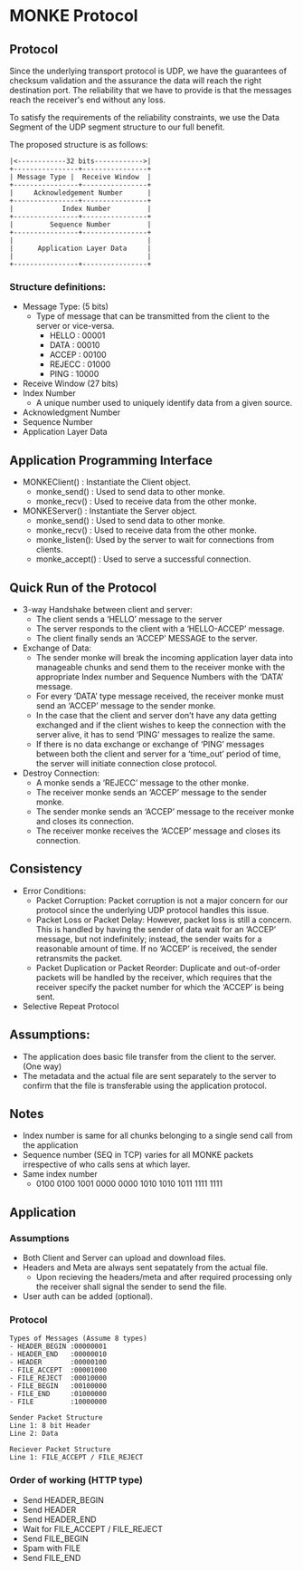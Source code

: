 # MONKE Protocol
## Protocol
Since the underlying transport protocol is UDP, we have the guarantees of checksum validation and the assurance the data will reach the right destination port. The reliability that we have to provide is that the messages reach the receiver's end without any loss.

To satisfy the requirements of the reliability constraints, we use the Data Segment of the UDP segment structure to our full benefit.

The proposed structure is as follows:
```
|<------------32 bits------------>|
+----------------+----------------+
| Message Type |  Receive Window  |
+----------------+----------------+
|     Acknowledgement Number      |
+----------------+----------------+
|            Index Number         |
+----------------+----------------+
|         Sequence Number         |
+----------------+----------------+
|                                 |
|      Application Layer Data     |
|                                 |
+----------------+----------------+
```

### Structure definitions:
- Message Type: (5 bits)
	- Type of message that can be transmitted from the client to the server or vice-versa.
		- HELLO  : 00001
		- DATA   : 00010
		- ACCEP  : 00100
		- REJECC : 01000
		- PING   : 10000
- Receive Window (27 bits)
- Index Number
	- A unique number used to uniquely identify data from a given source.
- Acknowledgment Number
- Sequence Number
- Application Layer Data

## Application Programming Interface
- MONKEClient()		: Instantiate the Client object.
	- monke_send()	: Used to send data to other monke.
	- monke_recv()	: Used to receive data from the other monke.
- MONKEServer()		: Instantiate the Server object.
	- monke_send()	: Used to send data to other monke.
	- monke_recv()	: Used to receive data from the other monke.
	- monke_listen(): Used by the server to wait for connections from clients.
	- monke_accept()	: Used to serve a successful connection.

## Quick Run of the Protocol
- 3-way Handshake between client and server:
	- The client sends a ‘HELLO’ message to the server
	- The server responds to the client with a ‘HELLO-ACCEP’ message.
	- The client finally sends an ‘ACCEP’ MESSAGE to the server.
- Exchange of Data:
	- The sender monke will break the incoming application layer data into manageable chunks and send them to the receiver monke with the appropriate Index number and Sequence Numbers with the ‘DATA’ message.
	- For every ‘DATA’ type message received, the receiver monke must send an ‘ACCEP’ message to the sender monke.
	- In the case that the client and server don’t have any data getting exchanged and if the client wishes to keep the connection with the server alive, it has to send ‘PING’ messages to realize the same.
	- If there is no data exchange or exchange of ‘PING’ messages between both the client and server for a ‘time_out’ period of time, the server will initiate connection close protocol.
- Destroy Connection:
	- A monke sends a ‘REJECC’ message to the other monke.
	- The receiver monke sends an ‘ACCEP’ message to the sender monke.
	- The sender monke sends an ‘ACCEP’ message to the receiver monke and closes its connection.
	- The receiver monke receives the ‘ACCEP’ message and closes its connection.

## Consistency
- Error Conditions:
	- Packet Corruption: Packet corruption is not a major concern for our protocol since the underlying UDP protocol handles this issue.
	- Packet Loss or Packet Delay: However, packet loss is still a concern. This is handled by having the sender of data wait for an ‘ACCEP’ message, but not indefinitely; instead, the sender waits for a reasonable amount of time. If no ‘ACCEP’ is received, the sender retransmits the packet.
	- Packet Duplication or Packet Reorder: Duplicate and out-of-order packets will be handled by the receiver, which requires that the receiver specify the packet number for which the ‘ACCEP’ is being sent.
- Selective Repeat Protocol

## Assumptions:
- The application does basic file transfer from the client to the server. (One way)
- The metadata and the actual file are sent separately to the server to confirm that the file is transferable using the application protocol.

## Notes
- Index number is same for all chunks belonging to a single send call from the application
- Sequence number (SEQ in TCP) varies for all MONKE packets irrespective of who calls sens at which layer.
- Same index number
	- 0100 0100 1001 0000 0000 1010 1010 1011 1111 1111

## Application
### Assumptions
- Both Client and Server can upload and download files.
- Headers and Meta are always sent sepatately from the actual file.
	- Upon recieving the headers/meta and after required processing only the receiver shall signal the sender to send the file.
- User auth can be added (optional).

### Protocol
```
Types of Messages (Assume 8 types)
- HEADER_BEGIN :00000001
- HEADER_END   :00000010
- HEADER       :00000100
- FILE_ACCEPT  :00001000
- FILE_REJECT  :00010000
- FILE_BEGIN   :00100000
- FILE_END     :01000000
- FILE         :10000000
```

```
Sender Packet Structure
Line 1: 8 bit Header
Line 2: Data
```

```
Reciever Packet Structure
Line 1: FILE_ACCEPT / FILE_REJECT
```

### Order of working (HTTP type)
- Send HEADER_BEGIN
- Send HEADER
- Send HEADER_END
- Wait for FILE_ACCEPT / FILE_REJECT
- Send FILE_BEGIN
- Spam with FILE
- Send FILE_END